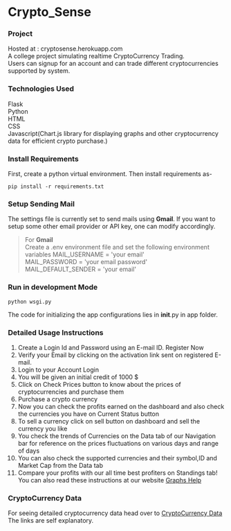 # Crypto_Sense  

### Project
Hosted at : cryptosense.herokuapp.com  
A college project simulating realtime CryptoCurrency Trading.  
Users can signup for an account and can trade different cryptocurrencies supported by system.  

### Technologies Used
Flask  
Python   
HTML  
CSS  
Javascript(Chart.js library for displaying graphs and other cryptocurrency data for efficient crypto purchase.)  

### Install Requirements
First, create a python virtual environment. Then install requirements as-
```
pip install -r requirements.txt
```

### Setup Sending Mail 
The settings file is currently set to send mails using **Gmail**.
If you want to setup some other email provider or API key, one can modify accordingly.  
> For **Gmail**  
> Create a .env environment file and set the following environment variables
  MAIL_USERNAME = 'your email'  
  MAIL_PASSWORD = 'your email password'  
  MAIL_DEFAULT_SENDER = 'your email'  

### Run in development Mode  
```
python wsgi.py  
```
The code for initializing the app configurations lies in __init__.py in app folder.  

### Detailed Usage Instructions  
1. Create a Login Id and Password using an E-mail ID. Register Now  
2. Verify your Email by clicking on the activation link sent on registered E-mail.  
3. Login to your Account Login  
4. You will be given an initial credit of 1000 $  
5. Click on Check Prices button to know about the prices of cryptocurrencies and purchase them  
6. Purchase a crypto currency  
7. Now you can check the profits earned on the dashboard and also check the currencies you have on Current Status button  
8. To sell a currency click on sell button on dashboard and sell the currency you like  
9. You check the trends of Currencies on the Data tab of our Navigation bar for reference on the prices fluctuations on various days and range of days  
10. You can also check the supported currencies and their symbol,ID and Market Cap from the Data tab  
11. Compare your profits with our all time best profiters on Standings tab!  
You can also read these instructions at our website [Graphs Help](https://cryptosense.herokuapp.com/help)  

### CryptoCurrency Data
For seeing detailed cryptocurrency data head over to [CryptoCurrency Data](https://cryptosense.herokuapp.com/graphs/g_main)  
The links are self explanatory.  
